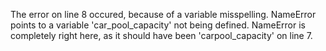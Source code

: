 The error on line 8 occured, because of a variable misspelling.
NameError points to a variable 'car_pool_capacity' not being defined.
NameError is completely right here, as it should have been 'carpool_capacity'
on line 7.

